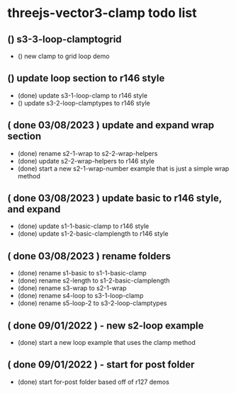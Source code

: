 # threejs-vector3-clamp todo list

## () s3-3-loop-clamptogrid
* () new clamp to grid loop demo

## () update loop section to r146 style
* (done) update s3-1-loop-clamp to r146 style
* () update s3-2-loop-clamptypes to r146 style

## ( done 03/08/2023 ) update and expand wrap section
* (done) rename s2-1-wrap to s2-2-wrap-helpers
* (done) update s2-2-wrap-helpers to r146 style
* (done) start a new s2-1-wrap-number example that is just a simple wrap method

## ( done 03/08/2023 ) update basic to r146 style, and expand
* (done) update s1-1-basic-clamp to r146 style
* (done) update s1-2-basic-clamplength to r146 style

## ( done 03/08/2023 ) rename folders
* (done) rename s1-basic to s1-1-basic-clamp
* (done) rename s2-length to s1-2-basic-clamplength
* (done) rename s3-wrap to s2-1-wrap
* (done) rename s4-loop to s3-1-loop-clamp
* (done) rename s5-loop-2 to s3-2-loop-clamptypes

## ( done 09/01/2022 ) - new s2-loop example
* (done) start a new loop example that uses the clamp method

## ( done 09/01/2022 ) - start for post folder
* (done) start for-post folder based off of r127 demos

